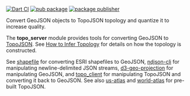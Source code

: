 [![Dart CI](https://github.com/luizbarboza/topo_server/actions/workflows/ci.yml/badge.svg)](https://github.com/luizbarboza/topo_server/actions/workflows/ci.yml)
[![pub package](https://img.shields.io/pub/v/topo_server.svg)](https://pub.dev/packages/topo_server)
[![package publisher](https://img.shields.io/pub/publisher/topo_server.svg)](https://pub.dev/packages/topo_server/publisher)

Convert GeoJSON objects to TopoJSON topology and quantize it to increase
quality.

The **topo_server** module provides tools for converting GeoJSON to
[TopoJSON](https://github.com/topojson). See
[How to Infer Topology](https://bost.ocks.org/mike/topology/) for details on
how the topology is constructed.

See
[shapefile](https://pub.dev/documentation/shapefile/latest/shapefile/shapefile-library.html)
for converting ESRI
shapefiles to GeoJSON, [ndjson-cli](https://github.com/mbostock/ndjson-cli)
for manipulating newline-delimited JSON streams,
[d3-geo-projection](https://github.com/d3/d3-geo-projection) for
manipulating GeoJSON, and
[topo_client](https://pub.dev/documentation/topo_client/latest/topo_client/topo_client-library.html)
for manipulating TopoJSON and converting it back to GeoJSON. See also
[us-atlas](https://github.com/topojson/us-atlas) and
[world-atlas](https://github.com/topojson/world-atlas) for pre-built
TopoJSON.
